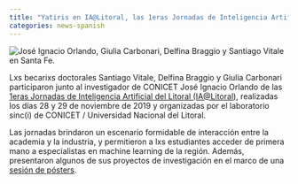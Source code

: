 ```yaml
---
title: "Yatiris en IA@Litoral, las 1eras Jornadas de Inteligencia Artificial del Litoral"
categories: news-spanish
---
```


<div class="image-post-container">
    <img src="https://scontent.fmdq1-2.fna.fbcdn.net/v/t1.0-9/77107476_162366235161141_6460244641320009728_o.jpg?_nc_cat=106&_nc_ohc=Ebx-E_DTveEAQnhp4ame2aFZLnijWd-imZJ9BlLq61slnELmm8kh-v8lg&_nc_ht=scontent.fmdq1-2.fna&oh=43c16d5e0856bdbcac8670dbe3874b7d&oe=5E3E64BD" title="José Ignacio Orlando, Giulia Carbonari, Delfina Braggio y Santiago Vitale en Santa Fe." />
</div>

Lxs becarixs doctorales Santiago Vitale, Delfina Braggio y Giulia Carbonari participaron junto al investigador de CONICET José Ignacio Orlando de las [1eras Jornadas de Inteligencia Artificial del Litoral (IA@Litoral)](http://sinc.unl.edu.ar/ia-litoral), realizadas los días 28 y 29 de noviembre de 2019 y organizadas por el laboratorio sinc(i) de CONICET / Universidad Nacional del Litoral.

Las jornadas brindaron un escenario formidable de interacción entre la academia y la industria, y permitieron a lxs estudiantes acceder de primera mano a especialistas en machine learning de la región. Además, presentaron algunos de sus proyectos de investigación en el marco de una [sesión de pósters](https://www.facebook.com/yatirisARG/posts/163032228427875?__xts__[0]=68.ARC3L7Cs1XmWBg420STHykyn-4efwIIC82CUc6V_LD7AC31Rvu6w7NcySYq4pvKuLc-Jhx0Y97S2l3ofquZwFS52I399H2v-mtlDlaMNw1v-BuXU72Y3XwtR0z8WDM8wVn3wLgoMBHBCAeKxao75x7bhJIWP_jg4WhyZ7Id4zeIAZPqtj5kDxqtAq177eIvA4Z3JI17BLR9zOf2Fydovv8zpdnY5GZjcmrsXWJZedmV_lHjUM8WCDUaS4EdKmCJVPAVjRgozDfZwU3FNUV3uyUS0_NhXK6Im7-OZeGOVkjG0BH7F2lT-nURzU9gF1dVC2PqFVbYtfse0X1o1vwcpGxI&__tn__=-R).